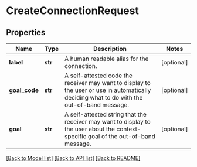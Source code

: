 # CreateConnectionRequest

## Properties
Name | Type | Description | Notes
------------ | ------------- | ------------- | -------------
**label** | **str** | A human readable alias for the connection. | [optional] 
**goal_code** | **str** | A self-attested code the receiver may want to display to the user or use in automatically deciding what to do with the out-of-band message. | [optional] 
**goal** | **str** | A self-attested string that the receiver may want to display to the user about the context-specific goal of the out-of-band message. | [optional] 

[[Back to Model list]](../README.md#documentation-for-models) [[Back to API list]](../README.md#documentation-for-api-endpoints) [[Back to README]](../README.md)


